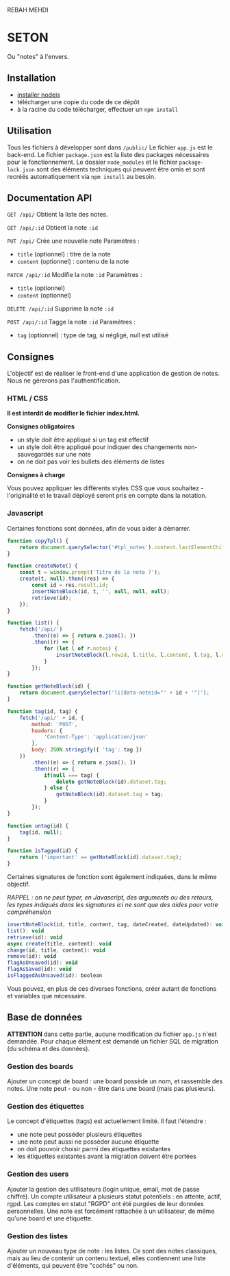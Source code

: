 REBAH MEHDI
# SETON

Ou "notes" à l'envers.

## Installation

- [installer nodejs](https://nodejs.org/en/download/prebuilt-installer)
- télécharger une copie du code de ce dépôt
- à la racine du code télécharger, effectuer un `npm install`

## Utilisation

Tous les fichiers à développer sont dans `/public/`
Le fichier `app.js` est le back-end.
Le fichier `package.json` est la liste des packages nécessaires pour le fonctionnement.
Le dossier `node_modules` et le fichier `package-lock.json` sont des éléments techniques qui peuvent être omis et sont recréés automatiquement via `npm install` au besoin.

## Documentation API

`GET /api/`
Obtient la liste des notes.

`GET /api/:id`
Obtient la note `:id`

`PUT /api/`
Crée une nouvelle note
Paramètres :
- `title` (optionnel) : titre de la note
- `content` (optionnel) : contenu de la note

`PATCH /api/:id`
Modifie la note `:id`
Paramètres :
- `title` (optionnel)
- `content` (optionnel)

`DELETE /api/:id`
Supprime la note `:id`

`POST /api/:id`
Tagge la note `:id`
Paramètres :
- `tag` (optionnel) : type de tag, si négligé, null est utilisé

## Consignes

L'objectif est de réaliser le front-end d'une application de gestion de notes.
Nous ne gérerons pas l'authentification.

### HTML / CSS

**Il est interdit de modifier le fichier index.html.**

__Consignes obligatoires__

- un style doit être appliqué si un tag est effectif
- un style doit être appliqué pour indiquer des changements non-sauvegardés sur une note
- on ne doit pas voir les bullets des éléments de listes

__Consignes à charge__

Vous pouvez appliquer les différents styles CSS que vous souhaitez - l'originalité et le travail déployé seront pris en compte dans la notation.

### Javascript

Certaines fonctions sont données, afin de vous aider à démarrer.

```js
function copyTpl() {
    return document.querySelector('#tpl_notes').content.lastElementChild.cloneNode(true);
}

function createNote() {
    const t = window.prompt('Titre de la note ?');
    create(t, null).then((res) => {
        const id = res.result.id;
        insertNoteBlock(id, t, '', null, null, null);
        retrieve(id);
    });
}

function list() {
    fetch('/api/')
        .then((e) => { return e.json(); })
        .then((r) => {
            for (let l of r.notes) {
                insertNoteBlock(l.rowid, l.title, l.content, l.tag, l.dateCreated, l.dateUpdated);
            }
        });
}

function getNoteBlock(id) {
    return document.querySelector('li[data-noteid="' + id + '"]');
}

function tag(id, tag) {
    fetch('/api/' + id, {
        method: 'POST',
        headers: {
            'Content-Type': 'application/json'
        },
        body: JSON.stringify({ 'tag': tag })
    })
        .then((e) => { return e.json(); })
        .then((r) => {
            if(null === tag) {
                delete getNoteBlock(id).dataset.tag;
            } else {
                getNoteBlock(id).dataset.tag = tag;
            }
        });
}

function untag(id) {
    tag(id, null);
}

function isTagged(id) {
    return ('important' == getNoteBlock(id).dataset.tag);
}
```

Certaines signatures de fonction sont également indiquées, dans le même objectif.

*RAPPEL : on ne peut typer, en Javascript, des arguments ou des retours, les types indiqués dans les signatures ici ne sont que des aides pour votre compréhension*

```js
insertNoteBlock(id, title, content, tag, dateCreated, dateUpdated): void
list(): void
retrieve(id): void
async create(title, content): void
change(id, title, content): void
remove(id): void
flagAsUnsaved(id): void
flagAsSaved(id): void
isFlaggedAsUnsaved(id): boolean
```

Vous pouvez, en plus de ces diverses fonctions, créer autant de fonctions et variables que nécessaire.

## Base de données

**ATTENTION** dans cette partie, aucune modification du fichier `app.js` n'est demandée.
Pour chaque élément est demandé un fichier SQL de migration (du schéma et des données).

### Gestion des boards

Ajouter un concept de board : une board possède un nom, et rassemble des notes. Une note peut - ou non - être dans une board (mais pas plusieurs).

### Gestion des étiquettes

Le concept d'étiquettes (tags) est actuellement limité. Il faut l'étendre :
- une note peut posséder plusieurs étiquettes
- une note peut aussi ne posséder aucune étiquette
- on doit pouvoir choisir parmi des étiquettes existantes
- les étiquettes existantes avant la migration doivent être portées

### Gestion des users

Ajouter la gestion des utilisateurs (login unique, email, mot de passe chiffré).
Un compte utilisateur a plusieurs statut potentiels : en attente, actif, rgpd.
Les comptes en statut "RGPD" ont été purgées de leur données personnelles.
Une note est forcément rattachée à un utilisateur, de même qu'une board et une étiquette.

### Gestion des listes

Ajouter un nouveau type de note : les listes.
Ce sont des notes classiques, mais au lieu de contenir un contenu textuel, elles contiennent une liste d'éléments, qui peuvent être "cochés" ou non.
